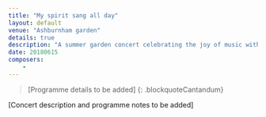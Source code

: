 ```yaml
---
title: "My spirit sang all day"
layout: default
venue: "Ashburnham garden"
details: true
description: "A summer garden concert celebrating the joy of music with works that capture the spirit's song throughout the day."
date: 20180615
composers:
    - 
---
```


> [Programme details to be added]
{: .blockquoteCantandum}

[Concert description and programme notes to be added]
